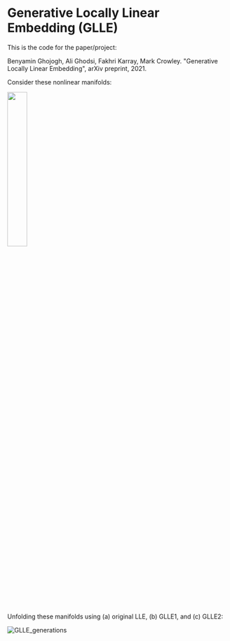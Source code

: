 # Generative Locally Linear Embedding (GLLE)

This is the code for the paper/project:

Benyamin Ghojogh, Ali Ghodsi, Fakhri Karray, Mark Crowley. "Generative Locally Linear Embedding", arXiv preprint, 2021.

Consider these nonlinear manifolds:

<img src="https://user-images.githubusercontent.com/66282117/113497353-5203f980-94d1-11eb-86f8-1f1b4d86f173.png" width="30%">

Unfolding these manifolds using (a) original LLE, (b) GLLE1, and (c) GLLE2:

![GLLE_generations](https://user-images.githubusercontent.com/66282117/113497394-a7400b00-94d1-11eb-9101-6d67b6bfefc4.png)

